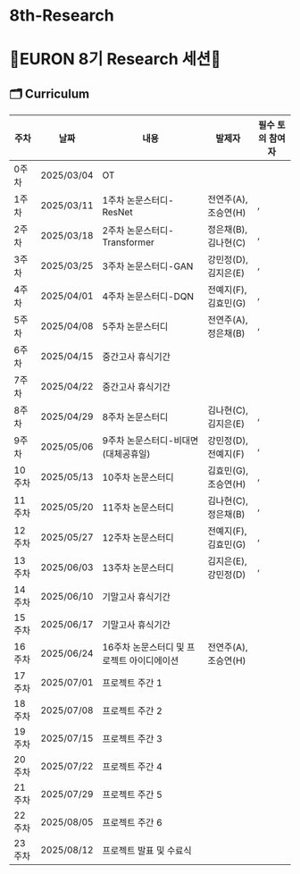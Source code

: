 # 8th-Research
# 🐥EURON 8기 Research 세션🐥

## 🗂️ Curriculum
|주차|날짜|내용|발제자|필수 토의 참여자
|---|---|---|---|---|
|0주차|2025/03/04|OT||	
|1주차|2025/03/11|1주차 논문스터디-ResNet|전연주(A), 조승연(H)|,|
|2주차|2025/03/18|2주차 논문스터디-Transformer|정은채(B), 김나현(C)|,|
|3주차|2025/03/25|3주차 논문스터디-GAN|강민정(D), 김지은(E)|,|
|4주차|2025/04/01|4주차 논문스터디-DQN|전예지(F), 김효민(G)|,|
|5주차|2025/04/08|5주차 논문스터디|전연주(A), 정은채(B)|,|
|6주차|2025/04/15|중간고사 휴식기간|||
|7주차|2025/04/22|중간고사 휴식기간|||
|8주차|2025/04/29|8주차 논문스터디|김나현(C), 김지은(E)|,|
|9주차|2025/05/06|9주차 논문스터디-비대면(대체공휴일)|강민정(D), 전예지(F)|,|
|10주차|2025/05/13|10주차 논문스터디|김효민(G), 조승연(H)|,|
|11주차|2025/05/20|11주차 논문스터디|김나현(C), 정은채(B)|,|
|12주차|2025/05/27|12주차 논문스터디|전예지(F), 김효민(G)|,|
|13주차|2025/06/03|13주차 논문스터디|김지은(E), 강민정(D)|,|
|14주차|2025/06/10|기말고사 휴식기간|||
|15주차|2025/06/17|기말고사 휴식기간|||
|16주차|2025/06/24|16주차 논문스터디 및 프로젝트 아이디에이션|전연주(A), 조승연(H)||
|17주차|2025/07/01|프로젝트 주간 1	
|18주차|2025/07/08|프로젝트 주간 2	
|19주차|2025/07/15|프로젝트 주간 3	
|20주차|2025/07/22|프로젝트 주간 4	
|21주차|2025/07/29|프로젝트 주간 5	
|22주차|2025/08/05|프로젝트 주간 6
|23주차|2025/08/12|프로젝트 발표 및 수료식|||
